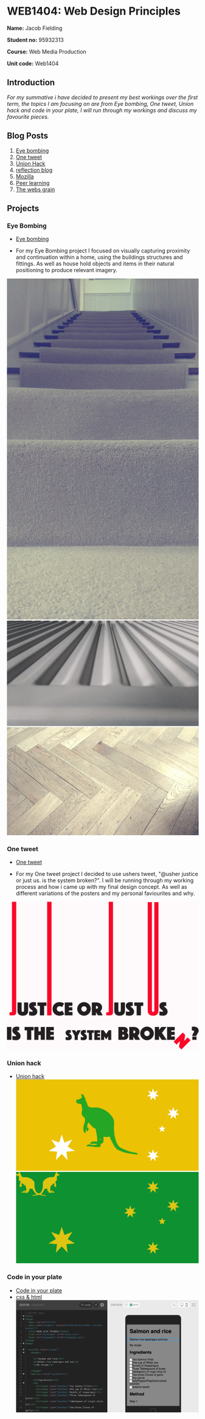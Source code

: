 # WEB1404: Web Design Principles

**Name:** Jacob Fielding

**Student no:** 95932313

**Course:** Web Media Production

**Unit code:** Web1404


## Introduction
_For my summative i have decided to present my best workings over the first term, the topics I am focusing on are from Eye bombing, One tweet, Union hack and code in your plate, I will run through my workings and discuss my favourite pieces._


## Blog Posts
1. [Eye bombing](http://fourthfloor.raveweb.net/jfielding/2016/12/02/week-1-web-media-production-eye-bombing/)
2. [One tweet](http://fourthfloor.raveweb.net/jfielding/2016/12/02/week-2-web-media-production-one-tweet/)
3. [Union Hack](http://fourthfloor.raveweb.net/jfielding/2016/12/02/week-3-web-media-production-the-union-hack/)
4. [reflection blog](http://fourthfloor.raveweb.net/jfielding/wp-admin/post.php?post=14&action=edit)
5. [Mozilla](http://fourthfloor.raveweb.net/jfielding/2016/10/31/mozilla-festival/)
6. [Peer learning](http://fourthfloor.raveweb.net/jfielding/2016/12/02/week-5-web-media-productionreflection-blog/)
7. [The webs grain](http://fourthfloor.raveweb.net/jfielding/2016/12/02/week-7-web-media-productionthe-webs-grain/)

## Projects

### Eye Bombing 
- [Eye bombing](https://spark.adobe.com/#design/page/f24e1fa1-0f0c-42b4-b272-24f17132154f)

- For my Eye Bombing project I focused on visually capturing proximity and continuation within a home, using the buildings structures and fittings. As well as house hold objects and items in their natural positioning to produce relevant imagery.

![eye0](https://github.com/Jacobisagit/Summative-/blob/master/IMG_20161008_181743.jpg)
![eye2](https://github.com/Jacobisagit/Summative-/blob/master/IMG_20161008_181959.jpg)
![eye](https://github.com/Jacobisagit/Summative-/blob/master/IMG_20161008_180732.jpg)

### One tweet
- [One tweet](https://spark.adobe.com/#design/page/c1d6b301-0f4f-42ad-aa27-b71890e48131)

- For my One tweet project I decided to use ushers tweet, "@usher justice or just us. is the system broken?". I will be running through my working process and how i came up with my final design concept. As well as different variations of the posters and my personal faviourites and why.

![one tweet1](https://github.com/Jacobisagit/Summative-/blob/master/poster%203.jpg)


### Union hack
- [Union hack](https://spark.adobe.com/#design/page/780243bb-b982-413a-904f-6820811688cf)
![AUS2](https://github.com/Jacobisagit/Summative-/blob/master/aus%2018.jpg)
![AUS3](https://github.com/Jacobisagit/Summative-/blob/master/aus%2014.jpg)

### Code in your plate
- [Code in your plate](https://github.com/Jacobisagit/MyRecipe)
- [css & html](https://thimbleprojects.org/jakesathimble/140346/)
![My recipe](https://github.com/Jacobisagit/Summative-/blob/master/Screen%20Shot%202016-12-03%20at%2021.31.04.png)
